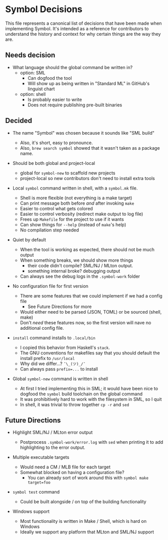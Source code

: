# Symbol Decisions

This file represents a canonical list of decisions that have been made when
implementing Symbol. It's intended as a reference for contributors to understand
the history and context for why certain things are the way they are.


## Needs decision

- What language should the global command be written in?
  - option: SML
    - Can dogfood the tool
    - Will show up as being written in "Standard ML" in GitHub's linguist chart
  - option: shell
    - Is probably easier to write
    - Does not require publishing pre-built binaries

## Decided

- The name "Symbol" was chosen because it sounds like "SML build"
  - Also, it's short, easy to pronounce.
  - Also, `brew search symbol` showed that it wasn't taken as a package name.

- Should be both global and project-local
  - global for `symbol-new` to scaffold new projects
  - project-local so new contributors don't need to install extra tools

- Local `symbol` command written in shell, with a `symbol.mk` file.
  - Shell is more flexible (not everything is a make target)
  - Can print message both before *and* after invoking `make`
  - Easier to control what gets colored
  - Easier to control verbosity (redirect make output to log file)
  - Frees up `Makefile` for the project to use if it wants
  - Can show things for `--help` (instead of `make`'s help)
  - No compilation step needed

- Quiet by default
  - When the tool is working as expected, there should not be much output
  - When something breaks, we should show more things
    - their code didn't compile? SML/NJ / MLton output.
    - something internal broke? debugging output
  - Can always see the debug logs in the `.symbol-work` folder

- No configuration file for first version
  - There are some features that we could implement if we had a config file
    - See Future Directions for more
  - Would either need to be parsed (JSON, TOML) or be sourced (shell, make)
  - Don't *need* these features now, so the first version will nave no
    additional config file.

- `install` command installs to `.local/bin`
  - I copied this behavior from Haskell's `stack`.
  - The GNU conventions for makefiles say that you should default the install
    prefix to `/usr/local`
  - Why did we differ...? `¯\_(ツ)_/¯`
  - Can always pass `prefix=...` to install

- Global `symbol-new` command is written in shell
  - At first I tried implementing this in SML; it would have been nice to
    dogfood the `symbol` build toolchain on the global command
  - It was prohibitively hard to work with the filesystem in SML, so I quit
  - In shell, it was trivial to throw together `cp -r` and `sed`

## Future Directions

- Highlight SML/NJ / MLton error output
  - Postprocess `.symbol-work/error.log` with `sed` when printing it to add
    highlighting to the error output.

- Multiple executable targets
  - Would need a CM / MLB file for each target
  - Somewhat blocked on having a configuration file?
    - You can already sort of work around this with `symbol make target=foo`

- `symbol test` command
  - Could be built alongside / on top of the building functionality

- Windows support
  - Most functionality is written in Make / Shell, which is hard on Windows
  - Ideally we support any platform that MLton and SML/NJ support
